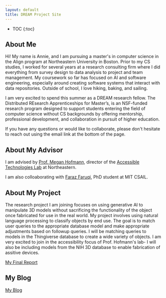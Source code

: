 ```yaml
---
layout: default
title: DREAM Project Site
---
```


* TOC
{:toc}

## About Me

Hi! My name is Annie, and I am pursuing a master's in computer science in the Align program at Northeastern University in Boston. Prior to my CS studies, I worked for several years at a research consulting firm where I did everything from survey design to data analysis to project and team management. My coursework so far has focused on AI and software engineering, especially around creating software systems that interact with data repositories. Outside of school, I love hiking, baking, and sailing.

I am very excited to spend this summer as a DREAM research fellow. The Distributed REsearch Apprenticeships for Master’s, is an NSF-funded research program designed to support students entering the field of computer science without CS backgrounds by offering mentorship, professional development, and collaboration in pursuit of higher education.

If you have any questions or would like to collaborate, please don't hesitate to reach out using the email link at the bottom of the page.

## About My Advisor

I am advised by <a href="https://www.megan-hofmann.com" target="_blank" rel="noopener noreferrer">Prof. Megan Hofmann</a>, director of the <a href="https://actlab.sites.northeastern.edu/research/" target="_blank" rel="noopener noreferrer">Accessible Technologies Lab</a> at Northeastern.

I am also colloaborating with <a href="https://www.farazfaruqi.com" target="_blank" rel="noopener noreferrer">Faraz Faruqi</a>, PhD student at MIT CSAIL.

## About My Project

The research project I am joining focuses on using generative AI to manipulate 3D models without sacrificing the functionality of the object once fabricated for use in the real world. My project involves using natural language processing to classify objects by end use. The goal is to match user queries to the appropriate database model and make appropriate adjustments based on followup queries. I will be matching queries to models in the Thingiverse database to create a wide variety of objects. I am very excited to join in the accessibility focus of Prof. Hofmann's lab- I will also be including models from the NIH 3D database to enable fabrication of assitive devices.

[My Final Report](files/finalreport.pdf)

## My Blog

[My Blog](blog.html)

